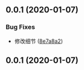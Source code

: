 ## 0.0.1 (2020-01-07)


### Bug Fixes

* 修改细节 ([8e7a8a2](https://github.com/antbrothers/bant-ui/commit/8e7a8a2c9751f0d77b22a9d073efdb52940ff4f1))



## 0.0.1 (2020-01-07)



